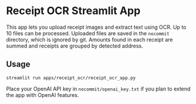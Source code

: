 # Receipt OCR Streamlit App

This app lets you upload receipt images and extract text using OCR. Up to 10 files
can be processed. Uploaded files are saved in the `nocommit` directory, which is
ignored by git. Amounts found in each receipt are summed and receipts are grouped
by detected address.

## Usage
```
streamlit run apps/receipt_ocr/receipt_ocr_app.py
```
Place your OpenAI API key in `nocommit/openai_key.txt` if you plan to extend the
app with OpenAI features.

